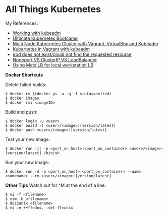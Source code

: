 # All Things Kubernetes

My References:
* [Working with kubeadm](https://kubernetes.io/docs/setup/independent/install-kubeadm/)
* [Ultimate Kubernetes Bootcamp](https://schoolofdevops.github.io/ultimate-kubernetes-bootcamp/)
* [Multi Node Kubernetes Cluster with Vagrant, VirtualBox and Kubeadm](https://medium.com/@wso2tech/multi-node-kubernetes-cluster-with-vagrant-virtualbox-and-kubeadm-9d3eaac28b98)
* [Kubernetes in Vagrant with kubeadm](https://medium.com/@lizrice/kubernetes-in-vagrant-with-kubeadm-21979ded6c63)
* [pod does not exist/could not find the requested resource](https://medium.com/@joatmon08/playing-with-kubeadm-in-vagrant-machines-part-2-bac431095706)
* [Nodeport VS ClusterIP VS LoadBalancer](https://medium.com/google-cloud/kubernetes-nodeport-vs-loadbalancer-vs-ingress-when-should-i-use-what-922f010849e0)
* [Using MetalLB for local workstation LB](https://metallb.universe.tf/)

**Docker Shortcuts**

Delete failed builds:
```
$ docker rm $(docker ps -a -q -f status=exited)
$ docker images
$ docker rmi <imageID>
```

Build and push:
```
$ docker login -u <user>
$ docker build -t <user>/<image>:[version/latest]
$ docker push <user>/<image>:[version/latest]
```

Test your new image:
```
$ docker run -it -p <port_on_host>:<port_on_container> <user>/<image>:[version/latest] /bin/sh
```

Run your new image:
```
$ docker run -d -p <port_on_host>:<port_on_container> --name <somename> --rm <user>/<image>:[version/latest]
```

**Other Tips**
Watch out for ^M at the end of a line:
```
$ vi -f <filename>
$ vim -b <filename>
$ dos2unix <filename>
$ vi :e ++ff=dos, :set ff=unix
```
